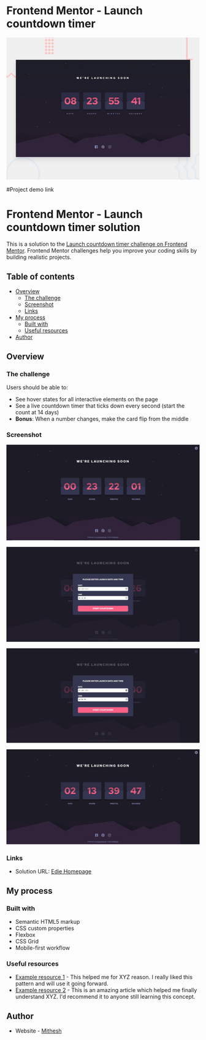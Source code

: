 # Frontend Mentor - Launch countdown timer

![Design preview for the Launch countdown timer coding challenge](./design/desktop-preview.jpg)

#Project demo link

# Frontend Mentor - Launch countdown timer solution

This is a solution to the [Launch countdown timer challenge on Frontend Mentor](https://www.frontendmentor.io/challenges/launch-countdown-timer-N0XkGfyz-). Frontend Mentor challenges help you improve your coding skills by building realistic projects. 

## Table of contents

- [Overview](#overview)
  - [The challenge](#the-challenge)
  - [Screenshot](#screenshot)
  - [Links](#links)
- [My process](#my-process)
  - [Built with](#built-with)
  - [Useful resources](#useful-resources)
- [Author](#author)


## Overview

### The challenge

Users should be able to:

- See hover states for all interactive elements on the page
- See a live countdown timer that ticks down every second (start the count at 14 days)
- **Bonus**: When a number changes, make the card flip from the middle

### Screenshot

![screenshots](https://github.com/Mithesh14/Launch-countdown-timer-main/blob/main/images/screenshots/image1.jpg)

![screenshots](https://github.com/Mithesh14/Launch-countdown-timer-main/blob/main/images/screenshots/image2.jpg)

![screenshots](https://github.com/Mithesh14/Launch-countdown-timer-main/blob/main/images/screenshots/image3.jpg)

![screenshots](https://github.com/Mithesh14/Launch-countdown-timer-main/blob/main/images/screenshots/image4.jpg)


### Links

- Solution URL: <a href="https://mithesh14.github.io/Edie-homepage/">Edie Homepage</a>

## My process

### Built with

- Semantic HTML5 markup
- CSS custom properties
- Flexbox
- CSS Grid
- Mobile-first workflow


### Useful resources

- [Example resource 1](https://www.example.com) - This helped me for XYZ reason. I really liked this pattern and will use it going forward.
- [Example resource 2](https://www.example.com) - This is an amazing article which helped me finally understand XYZ. I'd recommend it to anyone still learning this concept.


## Author

- Website - [Mithesh](https://www.your-site.com)




